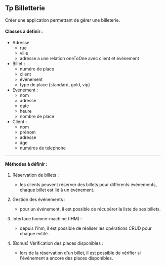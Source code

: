 ## Tp Billetterie

Créer une application permettant de gérer une billeterie.

#### Classes à définir :

- Adresse
  - rue
  - ville
  - adresse a une relation oneToOne avec client et événement
- Billet :
  - numéro de place
  - client
  - événement
  - type de place (standard, gold, vip)
- Evénement :
  - nom
  - adresse
  - date
  - heure
  - nombre de place
- Client :
  - nom
  - prénom
  - adresse
  - âge
  - numéros de telephone

---

#### Méthodes à définir :

1. Réservation de billets :
    - les clients peuvent réserver des billets pour différents événements, chaque billet est lié à un événement.

2. Gestion des événements :
    - pour un événement, il est possible de récupérer la liste de ses billets.

3. Interface homme-machine (IHM) :
    - depuis l'ihm, il est possible de réaliser les opérations CRUD pour chaque entité.

4. (Bonus) Vérification des places disponibles :
    - lors de la réservation d'un billet, il est possible de vérifier si l'événement a encore des places disponibles.